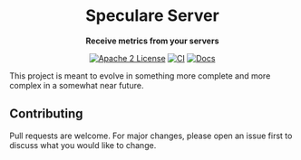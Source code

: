 <div align="center">
  <h1>Speculare Server</h1>
  <p>
    <strong>Receive metrics from your servers</strong>
  </p>
  <p>

[![Apache 2 License](https://img.shields.io/badge/license-Apache%202-blue.svg)](LICENSE)
[![CI](https://github.com/speculare-cloud/speculare-server/workflows/CI/badge.svg)](https://github.com/speculare-cloud/speculare-server/actions)
[![Docs](https://img.shields.io/badge/Docs-latest-green.svg)](https://docs.speculare.cloud)

  </p>
</div>

This project is meant to evolve in something more complete and more complex in a somewhat near future.

Contributing
--------------------------

Pull requests are welcome. For major changes, please open an issue first to discuss what you would like to change.